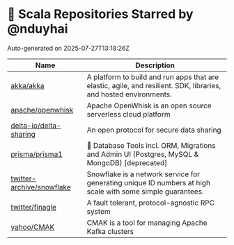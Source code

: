 # 🌟 Scala Repositories Starred by @nduyhai

Auto-generated on 2025-07-27T13:18:26Z

| Name | Description |
|------|-------------|
| [akka/akka](https://github.com/akka/akka) | A platform to build and run apps that are elastic, agile, and resilient. SDK, libraries, and hosted environments. |
| [apache/openwhisk](https://github.com/apache/openwhisk) | Apache OpenWhisk is an open source serverless cloud platform |
| [delta-io/delta-sharing](https://github.com/delta-io/delta-sharing) | An open protocol for secure data sharing |
| [prisma/prisma1](https://github.com/prisma/prisma1) | 💾 Database Tools incl. ORM, Migrations and Admin UI (Postgres, MySQL & MongoDB) [deprecated] |
| [twitter-archive/snowflake](https://github.com/twitter-archive/snowflake) | Snowflake is a network service for generating unique ID numbers at high scale with some simple guarantees. |
| [twitter/finagle](https://github.com/twitter/finagle) | A fault tolerant, protocol-agnostic RPC system |
| [yahoo/CMAK](https://github.com/yahoo/CMAK) | CMAK is a tool for managing Apache Kafka clusters |
